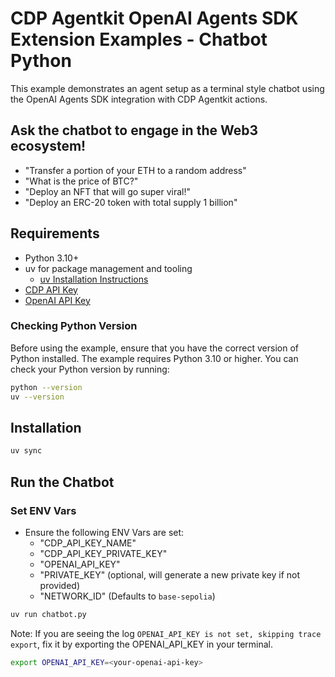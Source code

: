 # CDP Agentkit OpenAI Agents SDK Extension Examples - Chatbot Python

This example demonstrates an agent setup as a terminal style chatbot using the OpenAI Agents SDK integration with CDP Agentkit actions.

## Ask the chatbot to engage in the Web3 ecosystem!
- "Transfer a portion of your ETH to a random address"
- "What is the price of BTC?"
- "Deploy an NFT that will go super viral!"
- "Deploy an ERC-20 token with total supply 1 billion"

## Requirements
- Python 3.10+
- uv for package management and tooling
  - [uv Installation Instructions](https://github.com/astral-sh/uv?tab=readme-ov-file#installation)
- [CDP API Key](https://portal.cdp.coinbase.com/access/api)
- [OpenAI API Key](https://platform.openai.com/docs/quickstart#create-and-export-an-api-key)

### Checking Python Version
Before using the example, ensure that you have the correct version of Python installed. The example requires Python 3.10 or higher. You can check your Python version by running:

```bash
python --version
uv --version
```

## Installation
```bash
uv sync
```

## Run the Chatbot

### Set ENV Vars
- Ensure the following ENV Vars are set:
  - "CDP_API_KEY_NAME"
  - "CDP_API_KEY_PRIVATE_KEY"
  - "OPENAI_API_KEY"
  - "PRIVATE_KEY" (optional, will generate a new private key if not provided)
  - "NETWORK_ID" (Defaults to `base-sepolia`)

```bash
uv run chatbot.py
``` 

Note: If you are seeing the log `OPENAI_API_KEY is not set, skipping trace export`, fix it by exporting the OPENAI_API_KEY in your terminal.

```sh
export OPENAI_API_KEY=<your-openai-api-key>
```
